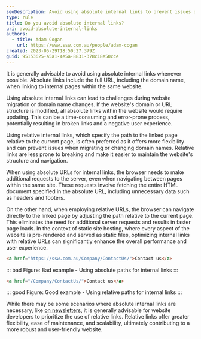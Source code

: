 ```yaml
---
seoDescription: Avoid using absolute internal links to prevent issues during website migration or domain name changes and ensure a seamless user experience.
type: rule
title: Do you avoid absolute internal links?
uri: avoid-absolute-internal-links
authors:
  - title: Adam Cogan
    url: https://www.ssw.com.au/people/adam-cogan
created: 2023-05-29T18:50:27.379Z
guid: 95153625-a5a1-4e5a-8831-378c18e50cce
---
```


It is generally advisable to avoid using absolute internal links whenever possible. Absolute links include the full URL, including the domain name, when linking to internal pages within the same website.

Using absolute internal links can lead to challenges during website migration or domain name changes. If the website's domain or URL structure is modified, all absolute links within the website would require updating. This can be a time-consuming and error-prone process, potentially resulting in broken links and a negative user experience.

<!--endintro-->

Using relative internal links, which specify the path to the linked page relative to the current page, is often preferred as it offers more flexibility and can prevent issues when migrating or changing domain names. Relative links are less prone to breaking and make it easier to maintain the website's structure and navigation.

When using absolute URLs for internal links, the browser needs to make additional requests to the server, even when navigating between pages within the same site. These requests involve fetching the entire HTML document specified in the absolute URL, including unnecessary data such as headers and footers.

On the other hand, when employing relative URLs, the browser can navigate directly to the linked page by adjusting the path relative to the current page. This eliminates the need for additional server requests and results in faster page loads. In the context of static site hosting, where every aspect of the website is pre-rendered and served as static files, optimizing internal links with relative URLs can significantly enhance the overall performance and user experience.

```html
<a href="https://ssw.com.au/Company/ContactUs/">Contact us</a>
```

::: bad
Figure: Bad example - Using absolute paths for internal links
:::

```html
<a href="/Company/ContactUs/">Contact us</a>
```

::: good
Figure: Good example - Using relative paths for internal links
:::

While there may be some scenarios where absolute internal links are necessary, like [on newsletters](/use-absolute-paths-on-newsletters), it is generally advisable for website developers to prioritize the use of relative links. Relative links offer greater flexibility, ease of maintenance, and scalability, ultimately contributing to a more robust and user-friendly website.
